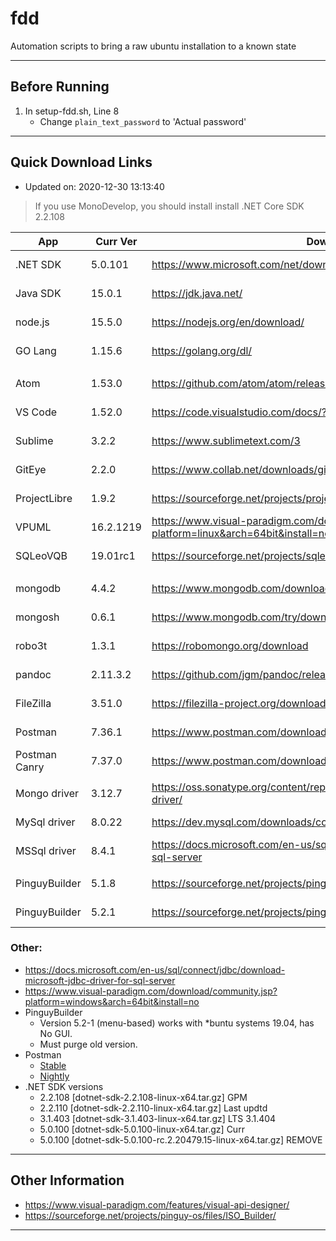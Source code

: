 # fdd
Automation scripts to bring a raw ubuntu installation to a known state

---

## Before Running

1. In setup-fdd.sh, Line 8
	- Change `plain_text_password` to 'Actual password'

---

## Quick Download Links
- Updated on: 2020-12-30 13:13:40

> If you use MonoDevelop, you should install install .NET Core SDK 2.2.108

| App           | Curr Ver  | Download URL                                                                                |      Size |
| ------------- | --------- | ------------------------------------------------------------------------------------------- | --------: |
| .NET SDK      | 5.0.101   | https://www.microsoft.com/net/download/linux                                                |    131 MB |
| Java SDK      | 15.0.1    | https://jdk.java.net/                                                                       |    195 MB |
| node.js       | 15.5.0    | https://nodejs.org/en/download/                                                             |     21 MB |
| GO Lang       | 1.15.6    | https://golang.org/dl/                                                                      |    115 MB |
|               |           |                                                                                             |           |
| Atom          | 1.53.0    | https://github.com/atom/atom/releases                                                       |    182 MB |
| VS Code       | 1.52.0    | https://code.visualstudio.com/docs/?dv=linux64                                              |     88 MB |
| Sublime       | 3.2.2     | https://www.sublimetext.com/3                                                               |     13 MB |
| GitEye        | 2.2.0     | https://www.collab.net/downloads/giteye#show-Linux                                          |    123 MB |
| ProjectLibre  | 1.9.2     | https://sourceforge.net/projects/projectlibre/files/ProjectLibre/                           |     18 MB |
| VPUML         | 16.2.1219 | https://www.visual-paradigm.com/download/community.jsp?platform=linux&arch=64bit&install=no |    712 MB |
| SQLeoVQB      | 19.01rc1  | https://sourceforge.net/projects/sqleo/files/SQLeoVQB/                                      |      3 MB |
|               |           |                                                                                             |           |
| mongodb       | 4.4.2     | https://www.mongodb.com/download-center/community/releases                                  |    110 MB |
| mongosh       | 0.6.1     | https://www.mongodb.com/try/download/shell                                                  |     32 MB |
| robo3t        | 1.3.1     | https://robomongo.org/download                                                              | ~~39 MB~~ |
| pandoc        | 2.11.3.2  | https://github.com/jgm/pandoc/releases                                                      |     23 MB |
| FileZilla     | 3.51.0    | https://filezilla-project.org/download.php?show_all=1                                       |     15 MB |
| Postman       | 7.36.1    | https://www.postman.com/downloads/                                                          |    107 MB |
| Postman Canry | 7.37.0    | https://www.postman.com/downloads/canary/                                                   |    116 MB |
|               |           |                                                                                             |           |
| Mongo driver  | 3.12.7    | https://oss.sonatype.org/content/repositories/releases/org/mongodb/mongodb-driver/          |      1 MB |
| MySql driver  | 8.0.22    | https://dev.mysql.com/downloads/connector/j/                                                |      4 MB |
| MSSql driver  | 8.4.1     | https://docs.microsoft.com/en-us/sql/connect/jdbc/microsoft-jdbc-driver-for-sql-server      |      4 MB |
|               |           |                                                                                             |           |
| PinguyBuilder | 5.1.8     | https://sourceforge.net/projects/pinguy-os/files/ISO_Builder/                               |      5 MB |
| PinguyBuilder | 5.2.1     | https://sourceforge.net/projects/pinguy-os/files/ISO_Builder/                               |      5 MB |

### Other:

- https://docs.microsoft.com/en-us/sql/connect/jdbc/download-microsoft-jdbc-driver-for-sql-server
- https://www.visual-paradigm.com/download/community.jsp?platform=windows&arch=64bit&install=no
- PinguyBuilder
	- Version 5.2-1 (menu-based) works with *buntu systems 19.04, has No GUI.
	- Must purge old version.
- Postman 
	- [Stable](https://www.postman.com/downloads/)
	- [Nightly](https://www.postman.com/downloads/canary/)
- .NET SDK versions
	- 2.2.108 [dotnet-sdk-2.2.108-linux-x64.tar.gz] GPM
	- 2.2.110 [dotnet-sdk-2.2.110-linux-x64.tar.gz] Last updtd
	- 3.1.403 [dotnet-sdk-3.1.403-linux-x64.tar.gz] LTS 3.1.404
	- 5.0.100 [dotnet-sdk-5.0.100-linux-x64.tar.gz] Curr
	- 5.0.100 [dotnet-sdk-5.0.100-rc.2.20479.15-linux-x64.tar.gz] REMOVE

---

## Other Information
- https://www.visual-paradigm.com/features/visual-api-designer/
- https://sourceforge.net/projects/pinguy-os/files/ISO_Builder/

---
